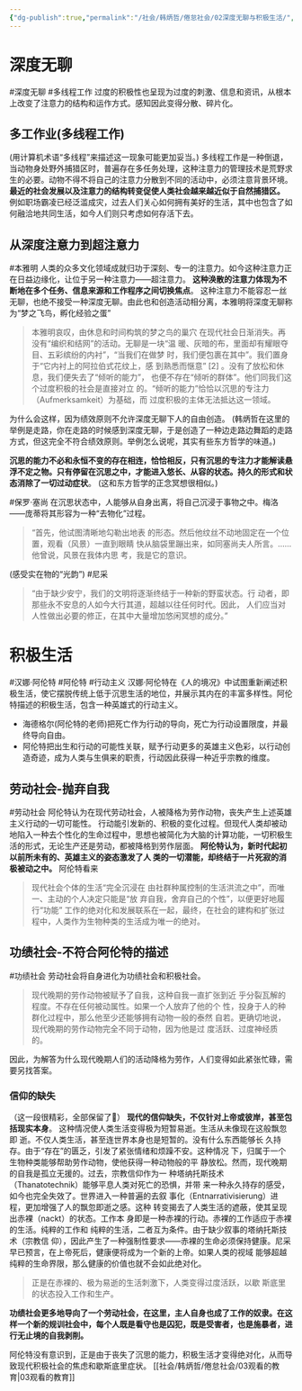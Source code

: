 ```yaml
---
{"dg-publish":true,"permalink":"/社会/韩炳哲/倦怠社会/02深度无聊与积极生活/","dgPassFrontmatter":true}
---
```


# 深度无聊
#深度无聊 #多线程工作
过度的积极性也呈现为过度的刺激、信息和资讯，从根本上改变了注意力的结构和运作方式。感知因此变得分散、碎片化。
## 多工作业(多线程工作)
(用计算机术语“多线程”来描述这一现象可能更加妥当。)
多线程工作是一种倒退，当动物身处野外捕猎区时，普遍存在多任务处理，这种注意力的管理技术是荒野求生的必要。动物不得不将自己的注意力分散到不同的活动中，必须注意背景环境。
**最近的社会发展以及注意力的结构转变促使人类社会越来越近似于自然捕猎区。**
例如职场霸凌已经泛滥成灾，过去人们关心如何拥有美好的生活，其中也包含了如何融洽地共同生活，如今人们则只考虑如何存活下去。
## 从深度注意力到超注意力
#本雅明 
人类的众多文化领域成就归功于深刻、专一的注意力。如今这种注意力正在日益边缘化，让位于另一种注意力——超注意力。
**这种涣散的注意力体现为不断地在多个任务、信息来源和工作程序之间切换焦点**。
这种注意力不能容忍一丝无聊，也绝不接受一种深度无聊。由此也和创造活动相分离，本雅明将深度无聊称为“梦之飞鸟，孵化经验之蛋”
> 本雅明哀叹，由休息和时间构筑的梦之鸟的巢穴 在现代社会日渐消失。再没有“编织和结网”的活动。无聊是一块“温 暖、灰暗的布，里面却有耀眼夺目、五彩缤纷的内衬”，“当我们在做梦 时，我们便包裹在其中”。我们置身于“它内衬上的阿拉伯式花纹上，感 到熟悉而惬意” [2] 。没有了放松和休息，我们便失去了“倾听的能力”， 也便不存在“倾听的群体”。他们同我们这个过度积极的社会是直接对立 的。“倾听的能力”恰恰以沉思的专注力（Aufmerksamkeit）为基础，而 过度积极的主体无法抵达这一领域。

为什么会这样，因为绩效原则不允许深度无聊下人的自由创造。
(韩炳哲在这里的举例是走路，你在走路的时候感到深度无聊，于是创造了一种边走路边舞蹈的走路方式，但这完全不符合绩效原则。举例怎么说呢，其实有些东方哲学的味道。)

**沉思的能力不必和永恒不变的存在相连，恰恰相反，只有沉思的专注力才能解读悬浮不定之物。只有停留在沉思之中，才能进入悠长、从容的状态。持久的形式和状态消除了一切过动症状**。
(这和东方哲学的正念冥想很相似。)

#保罗·塞尚
在沉思状态中，人能够从自身出离，将自己沉浸于事物之中。梅洛——庞蒂将其形容为一种“去物化”过程。
> “首先，他试图清晰地勾勒出地表 的形态。然后他纹丝不动地固定在一个位置，观看（风景）一直到眼睛 快从脑袋里蹦出来，如同塞尚夫人所言。……他曾说，风景在我体内思 考，我是它的意识。

(感受实在物的“光韵”)
#尼采 
> “由于缺少安宁，我们的文明将逐渐终结于一种新的野蛮状态。行 动者，即那些永不安息的人如今大行其道，超越以往任何时代。因此， 人们应当对人性做出必要的修正，在其中大量增加悠闲冥想的成分。”

# 积极生活
#汉娜·阿伦特 #阿伦特 #行动主义
汉娜·阿伦特在《人的境况》中试图重新阐述积极生活，使它摆脱传统上低于沉思生活的地位，并展示其内在的丰富多样性。阿伦特描述的积极生活，包含一种英雄式的行动主义。
- 海德格尔(阿伦特的老师)把死亡作为行动的导向，死亡为行动设置限度，并最终导向自由。
- 阿伦特把出生和行动的可能性关联，赋予行动更多的英雄主义色彩，以行动创造奇迹，成为人类与生俱来的职责，行动因此获得一种近乎宗教的维度。
## 劳动社会-抛弃自我
#劳动社会
阿伦特认为在现代劳动社会，人被降格为劳作动物，丧失产生上述英雄主义行动的一切可能性。
行动能引发新的、积极的变化过程。但现代人类却被动地陷入一种去个性化的生命过程中，思想也被简化为大脑的计算功能，一切积极生活的形式，无论生产还是劳动，都被降格到劳作层面。
**阿伦特认为，新时代起初以前所未有的、英雄主义的姿态激发了人 类的一切潜能，却终结于一片死寂的消极被动之中。**
阿伦特看来
> 现代社会个体的生活“完全沉浸在 由社群种属控制的生活洪流之中”，而唯一、主动的个人决定只能是“放 弃自我，舍弃自己的个性”，以便更好地履行“功能”
> 工作的绝对化和发展联系在一起，最终，在社会的建构和扩张过程中，人类作为生物种类的生活成为唯一的绝对。

## 功绩社会-不符合阿伦特的描述
#功绩社会 
劳动社会将自身进化为功绩社会和积极社会。
> 现代晚期的劳作动物被赋予了自我，这种自我一直扩张到近 乎分裂瓦解的程度。不存在任何被动属性。如果一个人放弃了他的个 性，投身于人的种群化过程中，那么他至少还能够拥有动物一般的泰然 自若。更确切地说，现代晚期的劳作动物完全不同于动物，因为他是过 度活跃、过度神经质的。

因此，为解答为什么现代晚期人们的活动降格为劳作，人们变得如此紧张忙碌，需要另找答案。
### 信仰的缺失
（这一段很精彩，全部保留了🌹）
**现代的信仰缺失，不仅针对上帝或彼岸，甚至包括现实本身**。
这种情况使人类生活变得极为短暂易逝。生活从未像现在这般飘忽即 逝。不仅人类生活，甚至连世界本身也是短暂的。没有什么东西能够长 久持存。由于“存在”的匮乏，引发了紧张情绪和烦躁不安。这种情况 下，归属于一个生物种类能够帮助劳作动物，使他获得一种动物般的平 静放松。然而，现代晚期的自我是孤立无援的。过去，宗教信仰作为一 种塔纳托斯技术（Thanatotechnik）能够平息人类对死亡的恐惧，并带 来一种永久持存的感受，如今也完全失效了。世界进入一种普遍的去叙 事化（Entnarrativisierung）进程，更加增强了人的飘忽即逝之感。这种 转变揭去了人类生活的遮蔽，使其呈现出赤裸（nackt）的状态。工作本 身即是一种赤裸的行动。赤裸的工作适应于赤裸的生活。纯粹的工作和 纯粹的生活，二者互为条件。由于缺少叙事的塔纳托斯技术（宗教信 仰），因此产生了一种强制性要求——赤裸的生命必须保持健康。尼采 早已预言，在上帝死后，健康便将成为一个新的上帝。如果人类的视域 能够超越纯粹的生命界限，那么健康的价值也就不会如此绝对化。

> 正是在赤裸的、极为易逝的生活刺激下，人类变得过度活跃，以歇 斯底里的状态投入工作和生产。

**功绩社会更多地导向了一个劳动社会，在这里，主人自身也成了工作的奴隶。在这样一个新的规训社会中，每个人既是看守也是囚犯，既是受害者，也是施暴者，进行无止境的自我剥削。**

阿伦特没有意识到，正是由于丧失了沉思的能力，积极生活才变得绝对化，从而导致现代积极社会的焦虑和歇斯底里症状。
[[社会/韩炳哲/倦怠社会/03观看的教育\|03观看的教育]]